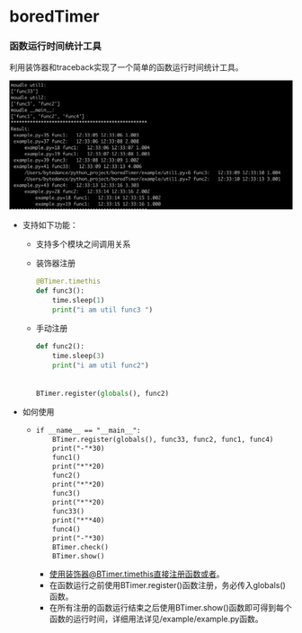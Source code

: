 # boredTimer

### **函数运行时间统计工具**

利用装饰器和traceback实现了一个简单的函数运行时间统计工具。

![image](https://github.com/heucoder/boredTimer/blob/main/Lark20201115123332.png)

- 支持如下功能：
  - 支持多个模块之间调用关系

  - 装饰器注册

    ```python
    @BTimer.timethis
    def func3():
        time.sleep(1)
        print("i am util func3 ")
    ```

  - 手动注册

    ```python
    def func2():
        time.sleep(3)
        print("i am util func2")
    
    
    BTimer.register(globals(), func2)
    ```

- 如何使用

  - ```
    if __name__ == "__main__":
        BTimer.register(globals(), func33, func2, func1, func4)
        print("-"*30)
        func1()
        print("*"*20)
        func2()
        print("*"*20)
        func3()
        print("*"*20)
        func33()
        print("*"*40)
        func4()
        print("-"*30)
        BTimer.check()
        BTimer.show()
    ```

    - 使用装饰器@BTimer.timethis直接注册函数或者。
    - 在函数运行之前使用BTimer.register()函数注册，务必传入globals()函数。
    - 在所有注册的函数运行结束之后使用BTimer.show()函数即可得到每个函数的运行时间，详细用法详见/example/example.py函数。
